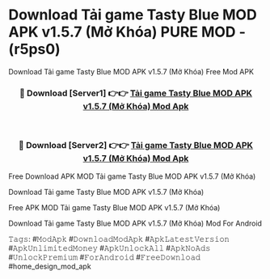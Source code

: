 # Download Tải game Tasty Blue MOD APK v1.5.7 (Mở Khóa) PURE MOD - (r5ps0)
Download Tải game Tasty Blue MOD APK v1.5.7 (Mở Khóa) Free Mod APK

<div align="center">
<h3>🔴 Download [Server1] 👉👉 <a href="https://apk-comot.site?title=Tải_game_Tasty_Blue_MOD_APK_v1.5.7_(Mở_Khóa)">Tải game Tasty Blue MOD APK v1.5.7 (Mở Khóa) Mod Apk</a></h3><br>

<h3>🔴 Download [Server2] 👉👉 <a href="https://apk-comot.site?title=Tải_game_Tasty_Blue_MOD_APK_v1.5.7_(Mở_Khóa)">Tải game Tasty Blue MOD APK v1.5.7 (Mở Khóa) Mod Apk</a></h3>
</div>


Free Download APK MOD Tải game Tasty Blue MOD APK v1.5.7 (Mở Khóa)

Download Tải game Tasty Blue MOD APK v1.5.7 (Mở Khóa) 

Free APK MOD Tải game Tasty Blue MOD APK v1.5.7 (Mở Khóa) 

Download Tải game Tasty Blue MOD APK v1.5.7 (Mở Khóa) Mod For Android

𝚃𝚊𝚐𝚜: #𝙼𝚘𝚍𝙰𝚙𝚔 #𝙳𝚘𝚠𝚗𝚕𝚘𝚊𝚍𝙼𝚘𝚍𝙰𝚙𝚔 #𝙰𝚙𝚔𝙻𝚊𝚝𝚎𝚜𝚝𝚅𝚎𝚛𝚜𝚒𝚘𝚗 #𝙰𝚙𝚔𝚄𝚗𝚕𝚒𝚖𝚒𝚝𝚎𝚍𝙼𝚘𝚗𝚎𝚢 #𝙰𝚙𝚔𝚄𝚗𝚕𝚘𝚌𝚔𝙰𝚕𝚕 #𝙰𝚙𝚔𝙽𝚘𝙰𝚍𝚜 #𝚄𝚗𝚕𝚘𝚌𝚔𝙿𝚛𝚎𝚖𝚒𝚞𝚖 #𝙵𝚘𝚛𝙰𝚗𝚍𝚛𝚘𝚒𝚍 #𝙵𝚛𝚎𝚎𝙳𝚘𝚠𝚗𝚕𝚘𝚊𝚍 #home_design_mod_apk